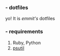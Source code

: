 ### - dotfiles
yo! It is *emmit's* dotfiles

### - requirements

1. Ruby, Python
2. [psutil](https://github.com/giampaolo/psutil)

